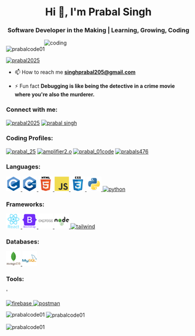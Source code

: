 <h1 align="center">Hi 👋, I'm Prabal Singh</h1>
<h3 align="center">Software Developer in the Making | Learning, Growing, Coding</h3>

<img align="right" alt="coding" width="400" src="https://encrypted-tbn0.gstatic.com/images?q=tbn:ANd9GcT3k5tT01Tisjq2N1OS45pbnYkdBbrUv9nvIQ&usqp=CAU" />

<p align="left"> <img src="https://komarev.com/ghpvc/?username=prabalcode01&label=Profile%20views&color=0e75b6&style=flat" alt="prabalcode01" /> </p>

<p align="left"> <a href="https://twitter.com/prabal2025" target="blank"><img src="https://img.shields.io/twitter/follow/prabal2025?logo=twitter&style=for-the-badge" alt="prabal2025" /></a> </p>

- 📫 How to reach me **singhprabal205@gmail.com**

- ⚡ Fun fact **Debugging is like being the detective in a crime movie where you're also the murderer.**

<h3 align="left">Connect with me:</h3>
<p align="left">
<a href="https://twitter.com/prabal2025" target="blank">
  <img align="center" src="https://raw.githubusercontent.com/rahuldkjain/github-profile-readme-generator/master/src/images/icons/Social/twitter.svg" alt="prabal2025" height="30" width="40" /></a>
<a href="https://linkedin.com/in/prabal singh" target="blank"><img align="center" src="https://raw.githubusercontent.com/rahuldkjain/github-profile-readme-generator/master/src/images/icons/Social/linked-in-alt.svg" alt="prabal singh" height="30" width="40" /></a>
</p>


<h3 align="left">Coding Profiles:</h3>
<p align="left">
<a href="https://www.codechef.com/users/prabal_25" target="blank"><img align="center" src="https://cdn.jsdelivr.net/npm/simple-icons@3.1.0/icons/codechef.svg" alt="prabal_25" height="30" width="40" /></a>
<a href="https://codeforces.com/profile/amplifier2.o" target="blank"><img align="center" src="https://raw.githubusercontent.com/rahuldkjain/github-profile-readme-generator/master/src/images/icons/Social/codeforces.svg" alt="amplifier2.o" height="30" width="40" /></a>
<a href="https://www.leetcode.com/prabal_01code" target="blank"><img align="center" src="https://raw.githubusercontent.com/rahuldkjain/github-profile-readme-generator/master/src/images/icons/Social/leet-code.svg" alt="prabal_01code" height="30" width="40" /></a>
<a href="https://auth.geeksforgeeks.org/user/prabals476" target="blank"><img align="center" src="https://raw.githubusercontent.com/rahuldkjain/github-profile-readme-generator/master/src/images/icons/Social/geeks-for-geeks.svg" alt="prabals476" height="30" width="40" /></a>
</p>

<h3 align="left">Languages:</h3>
<p align="left"> 
   <a href="https://www.cprogramming.com/" target="_blank" rel="noreferrer">
 <img src="https://raw.githubusercontent.com/devicons/devicon/master/icons/c/c-original.svg" alt="c" width="40" height="40"/> </a> 
  
<a href="https://www.w3schools.com/cpp/" target="_blank" rel="noreferrer">
  <img src="https://raw.githubusercontent.com/devicons/devicon/master/icons/cplusplus/cplusplus-original.svg" alt="cplusplus" width="40" height="40"/> </a> 
 <a href="https://www.w3.org/html/" target="_blank" rel="noreferrer"> 
 <img src="https://raw.githubusercontent.com/devicons/devicon/master/icons/html5/html5-original-wordmark.svg" alt="html5" width="40" height="40"/> </a>
 <a href="https://developer.mozilla.org/en-US/docs/Web/JavaScript" target="_blank" rel="noreferrer"> 
 <img src="https://raw.githubusercontent.com/devicons/devicon/master/icons/javascript/javascript-original.svg" alt="javascript" width="40" height="40"/> </a>
   <a href="https://www.w3schools.com/css/" target="_blank" rel="noreferrer">
  <img src="https://raw.githubusercontent.com/devicons/devicon/master/icons/css3/css3-original-wordmark.svg" alt="css3" width="40" height="40"/> </a> 
   <a href="https://www.python.org" target="_blank" rel="noreferrer">
   <img src="https://raw.githubusercontent.com/devicons/devicon/master/icons/python/python-original.svg" alt="python" width="40" height="40"/> </a>
    <a href="https://www.typescriptlang.org/" target="_blank" rel="noreferrer">
   <img src="https://img.icons8.com/color/48/typescript.png" alt="python" width="40" height="40"/> </a>
   <p/>



     
<h3 align="left">Frameworks:</h3>
<p align="left"> 
   <a href="https://reactjs.org/" target="_blank" rel="noreferrer"> 
     <img src="https://raw.githubusercontent.com/devicons/devicon/master/icons/react/react-original-wordmark.svg" alt="react" width="40" height="40"/> </a>
   <a href="https://getbootstrap.com" target="_blank" rel="noreferrer"> 
  <img src="https://raw.githubusercontent.com/devicons/devicon/master/icons/bootstrap/bootstrap-plain-wordmark.svg" alt="bootstrap" width="40" height="40"/> </a>
  <a href="https://expressjs.com" target="_blank" rel="noreferrer"> 
    <img src="https://raw.githubusercontent.com/devicons/devicon/master/icons/express/express-original-wordmark.svg" alt="express" width="40" height="40"/> </a> 
 <a href="https://nodejs.org" target="_blank" rel="noreferrer"> 
 <img src="https://raw.githubusercontent.com/devicons/devicon/master/icons/nodejs/nodejs-original-wordmark.svg" alt="nodejs" width="40" height="40"/> </a>
    <a href="https://tailwindcss.com/" target="_blank" rel="noreferrer"> 
      <img src="https://www.vectorlogo.zone/logos/tailwindcss/tailwindcss-icon.svg" alt="tailwind" width="40" height="40"/> </a> 
</p>

<h3 align="left">Databases:</h3>
<p align="left"> 
  <a href="https://www.mongodb.com/" target="_blank" rel="noreferrer">
  <img src="https://raw.githubusercontent.com/devicons/devicon/master/icons/mongodb/mongodb-original-wordmark.svg" alt="mongodb" width="40" height="40"/> </a>
  <a href="https://www.mysql.com/" target="_blank" rel="noreferrer">   <img src="https://raw.githubusercontent.com/devicons/devicon/master/icons/mysql/mysql-original-wordmark.svg" alt="mysql" width="40" height="40"/> </a>
  
</p>

<h3 align="left">Tools:</h3>'
<p align="left"> 
    <a href="https://firebase.google.com/" target="_blank" rel="noreferrer">
      <img src="https://www.vectorlogo.zone/logos/firebase/firebase-icon.svg" alt="firebase" width="40" height="40"/> </a> 
  <a href="https://postman.com" target="_blank" rel="noreferrer"> 
       <img src="https://www.vectorlogo.zone/logos/getpostman/getpostman-icon.svg" alt="postman" width="40" height="40"/> </a>
<!--     <a href="https://redux.js.org" target="_blank" rel="noreferrer"> 
       <img src="https://raw.githubusercontent.com/devicons/devicon/master/icons/redux/redux-original.svg" alt="redux" width="40" height="40"/> </a>  -->
     </p>

      




<p><img align="left" src="https://github-readme-stats.vercel.app/api/top-langs?username=prabalcode01&show_icons=true&locale=en&layout=compact" alt="prabalcode01" /></p>

<p>&nbsp;<img align="center" src="https://github-readme-stats.vercel.app/api?username=prabalcode01&show_icons=true&locale=en" alt="prabalcode01" /></p>

<p><img align="center" src="https://github-readme-streak-stats.herokuapp.com/?user=prabalcode01&" alt="prabalcode01" /></p>


